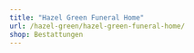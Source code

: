 ```yaml
---
title: "Hazel Green Funeral Home"
url: /hazel-green/hazel-green-funeral-home/
shop: Bestattungen
---
```


